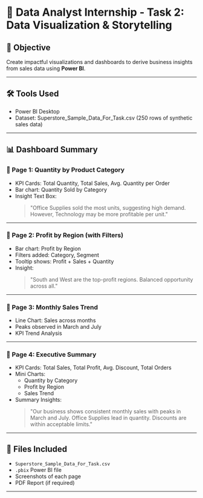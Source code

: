 # 🧠 Data Analyst Internship - Task 2: Data Visualization & Storytelling

## 📌 Objective
Create impactful visualizations and dashboards to derive business insights from sales data using **Power BI**.

---

## 🛠 Tools Used
- Power BI Desktop
- Dataset: Superstore_Sample_Data_For_Task.csv (250 rows of synthetic sales data)

---

## 📊 Dashboard Summary

### 🔹 Page 1: Quantity by Product Category
- KPI Cards: Total Quantity, Total Sales, Avg. Quantity per Order
- Bar chart: Quantity Sold by Category
- Insight Text Box:
  > "Office Supplies sold the most units, suggesting high demand. However, Technology may be more profitable per unit."

---

### 🔹 Page 2: Profit by Region (with Filters)
- Bar chart: Profit by Region
- Filters added: Category, Segment
- Tooltip shows: Profit + Sales + Quantity
- Insight:
  > "South and West are the top-profit regions. Balanced opportunity across all."

---

### 🔹 Page 3: Monthly Sales Trend
- Line Chart: Sales across months
- Peaks observed in March and July
- KPI Trend Analysis

---

### 🔹 Page 4: Executive Summary
- KPI Cards: Total Sales, Total Profit, Avg. Discount, Total Orders
- Mini Charts:
  - Quantity by Category
  - Profit by Region
  - Sales Trend
- Summary Insights:
  > "Our business shows consistent monthly sales with peaks in March and July. Office Supplies lead in quantity. Discounts are within acceptable limits."

---

## 📁 Files Included
- `Superstore_Sample_Data_For_Task.csv`
- `.pbix` Power BI file
- Screenshots of each page
- PDF Report (if required)

---

